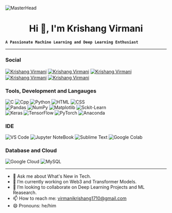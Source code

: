 ![MasterHead](https://img.freepik.com/premium-vector/mix-race-web-developers-creating-program-code-development-software-programming-concept-portrait-copy-space_48369-33953.jpg?w=1060)
<h1 align="center">Hi 👋, I'm Krishang Virmani </h1>


**`A Passionate Machine Learning and Deep Learning Enthusiast`**

---


### Social
<p aligh="left">
<a href="https://www.linkedin.com/in/krishangvirmani/" target="blank"><img align="center" src="https://img.shields.io/badge/LinkedIn-0077B5?style=for-the-badge&logo=linkedin&logoColor=white" alt="Krishang Virmani" /></a>
<a href="https://stackoverflow.com/users/23311149/krishang-virmani" target="blank"><img align="center" src="https://img.shields.io/badge/Stack_Overflow-FE7A16?style=for-the-badge&logo=stack-overflow&logoColor=white" alt="Krishang Virmani" /></a>
<a href="https://www.kaggle.com/krishangvirmani" target="blank"><img align="center" src="https://img.shields.io/badge/Kaggle-20BEFF?style=for-the-badge&logo=Kaggle&logoColor=white" alt="Krishang Virmani" /></a>
<a href="" target="blank"><img align="center" src="https://img.shields.io/badge/-LeetCode-FFA116?style=for-the-badge&logo=LeetCode&logoColor=black" alt="Krishang Virmani" /></a>
<a href="https://twitter.com/VirmaniKrishang" target="blank"><img align="center" src="https://img.shields.io/badge/Twitter-1DA1F2?style=for-the-badge&logo=twitter&logoColor=white" alt="Krishang Virmani" /></a>
</p>




### Tools, Development and Langauges
<p align="left">
  <img alt="C" src="https://img.shields.io/badge/c-%2300599C.svg?style=for-the-badge&logo=c&logoColor=white"/> 
  <img alt="Cpp" src="https://img.shields.io/badge/c++-%2300599C.svg?style=for-the-badge&logo=c%2B%2B&logoColor=white"/>
  <img alt="Python" src="https://img.shields.io/badge/python-3670A0?style=for-the-badge&logo=python&logoColor=ffdd54"/> 
  <img alt="HTML" src="https://img.shields.io/badge/html5-%23E34F26.svg?style=for-the-badge&logo=html5&logoColor=white"/>   
  <img alt="CSS" src="https://img.shields.io/badge/css3-%231572B6.svg?style=for-the-badge&logo=css3&logoColor=white"/>   
  <br>
  <img alt="Pandas" src="https://img.shields.io/badge/pandas-%23150458.svg?style=for-the-badge&logo=pandas&logoColor=white" />
  <img alt="NumPy" src="https://img.shields.io/badge/numpy-%23013243.svg?style=for-the-badge&logo=numpy&logoColor=white" />
  <img alt="Matplotlib" src="https://img.shields.io/badge/Matplotlib-%23ffffff.svg?style=for-the-badge&logo=Matplotlib&logoColor=black"/>   
  <img alt="Sckit-Learn" src="https://img.shields.io/badge/scikit--learn-%23F7931E.svg?style=for-the-badge&logo=scikit-learn&logoColor=white"/>   
  <br>
  <img alt="Keras" src="https://img.shields.io/badge/Keras-%23D00000.svg?style=for-the-badge&logo=Keras&logoColor=white"/>
  <img alt="TensorFlow" src="https://img.shields.io/badge/TensorFlow-%23FF6F00.svg?style=for-the-badge&logo=TensorFlow&logoColor=white" />
  <img alt="PyTorch" src="https://img.shields.io/badge/PyTorch-%23EE4C2C.svg?style=for-the-badge&logo=PyTorch&logoColor=white" />
  <img alt="Anaconda" src="https://img.shields.io/badge/Anaconda-%2344A833.svg?style=for-the-badge&logo=anaconda&logoColor=white"/>   
  
</p>


### IDE
<p align="left">
    <img alt="VS Code" src="https://img.shields.io/badge/Visual%20Studio%20Code-0078d7.svg?style=for-the-badge&logo=visual-studio-code&logoColor=white"/>
    <img alt="Jupyter NoteBook" src="https://img.shields.io/badge/jupyter-%23FA0F00.svg?style=for-the-badge&logo=jupyter&logoColor=white"/>   
    <img alt="Sublime Text" src="https://img.shields.io/badge/sublime_text-%23575757.svg?style=for-the-badge&logo=sublime-text&logoColor=important"/>   
    <img alt="Google Colab" src="https://img.shields.io/badge/Colab-F9AB00?style=for-the-badge&logo=googlecolab&color=525252"/>   
</p>


### Database and Cloud
<p align="left">
    <img alt="Google Cloud" src="https://img.shields.io/badge/Google_Cloud-4285F4?style=for-the-badge&logo=google-cloud&logoColor=white" />
    <img alt="MySQL" src="https://img.shields.io/badge/MySQL-00000F?style=for-the-badge&logo=mysql&logoColor=white"/>
</p>




---






- 💬 Ask me about What's New in Tech.
- 🔭 I’m currently working on Web3 and Transformer Models. 
- 👯 I’m looking to collaborate on Deep Learning Projects and ML Reasearch.
- 📫 How to reach me:  <a href="virmanikrishang1710+github@gmail.com">virmanikrishang1710@gmail.com</a>
- 😄 Pronouns: he/him





